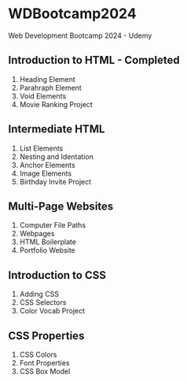 # WDBootcamp2024
Web Development Bootcamp 2024 - Udemy

## Introduction to HTML - Completed

1. Heading Element
2. Parahraph Element
3. Void Elements
4. Movie Ranking Project

## Intermediate HTML
1. List Elements
2. Nesting and Identation
3. Anchor Elements
4. Image Elements
5. Birthday Invite Project

## Multi-Page Websites
1. Computer File Paths
2. Webpages
3. HTML Boilerplate
4. Portfolio Website

## Introduction to CSS
1. Adding CSS
2. CSS Selectors
3. Color Vocab Project

## CSS Properties
1. CSS Colors
2. Font Properties
3. CSS Box Model
